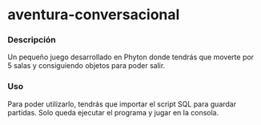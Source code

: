 # aventura-conversacional

### Descripción

Un pequeño juego desarrollado en Phyton donde tendrás que moverte por 5 salas y consiguiendo objetos para poder salir.

### Uso

Para poder utilizarlo, tendrás que importar el script SQL para guardar partidas. Solo queda ejecutar el programa y jugar en la consola.
